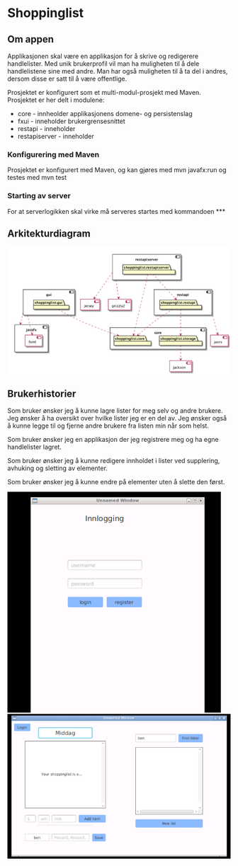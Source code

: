 # Shoppinglist

## Om appen
Applikasjonen skal være en applikasjon for å skrive og redigerere handlelister. 
Med unik brukerprofil vil man ha muligheten til å dele handlelistene sine med andre.
Man har også muligheten til å ta del i andres, dersom disse er satt til å være offentlige.

Prosjektet er konfigurert som et multi-modul-prosjekt med Maven.
Prosjektet er her delt i modulene:
- core -  innheolder applikasjonens domene- og persistenslag 
- fxui - inneholder brukergrensesnittet 
- restapi - inneholder 
- restapiserver - inneholder

### Konfigurering med Maven
Prosjektet er konfigurert med Maven, og kan gjøres med mvn javafx:run og testes med mvn test
### Starting av server
For at serverlogikken skal virke må serveres startes med kommandoen ***

## Arkitekturdiagram
![](architecture.png)



## Brukerhistorier

Som bruker ønsker jeg å kunne lagre lister for meg selv og andre brukere. Jeg ønsker å ha oversikt over hvilke lister jeg er en del av. Jeg ønsker også å kunne legge til og fjerne andre brukere fra listen min når som helst.

Som bruker ønsker jeg en applikasjon der jeg registrere meg og ha egne handlelister lagret.

Som bruker ønsker jeg å kunne redigere innholdet i lister ved supplering, avhuking og sletting av elementer. 

Som bruker ønsker jeg å kunne endre på elementer uten å slette den først.


![](1.PNG) 
![](2.PNG) 

